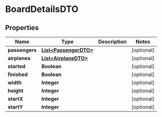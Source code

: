 
# BoardDetailsDTO

## Properties
Name | Type | Description | Notes
------------ | ------------- | ------------- | -------------
**passengers** | [**List&lt;PassengerDTO&gt;**](PassengerDTO.md) |  |  [optional]
**airplanes** | [**List&lt;AirplaneDTO&gt;**](AirplaneDTO.md) |  |  [optional]
**started** | **Boolean** |  |  [optional]
**finished** | **Boolean** |  |  [optional]
**width** | **Integer** |  |  [optional]
**height** | **Integer** |  |  [optional]
**startX** | **Integer** |  |  [optional]
**startY** | **Integer** |  |  [optional]




